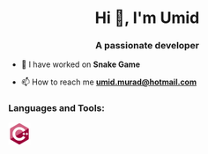 <h1 align="center">Hi 👋, I'm Umid</h1>
<h3 align="center">A passionate developer</h3>

- 🔭 I have worked on **Snake Game**

- 📫 How to reach me **umid.murad@hotmail.com**


<p align="left">
</p>

<h3 align="left">Languages and Tools:</h3>
<p align="left"> <a href="https://www.w3schools.com/cpp/" target="_blank" rel="noreferrer"> <img src="https://raw.githubusercontent.com/devicons/devicon/master/icons/cplusplus/cplusplus-original.svg" alt="cplusplus" width="40" height="40"/> </a> </p>
